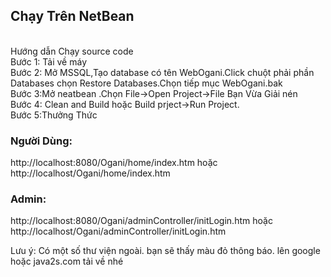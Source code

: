 <h2>Chạy Trên NetBean</h2></br>
Hướng dẫn Chạy source code</br>
Bước 1: Tải về máy</br>
Bước 2: Mở MSSQL,Tạo database có tên WebOgani.Click chuột phải phần Databases chọn Restore Databases.Chọn tiếp mục WebOgani.bak</br>
Bước 3:Mở neatbean .Chọn File->Open Project->File Bạn Vừa Giải nén</br>
Bước 4: Clean and Build hoặc Build prject->Run Project.</br>
Bước 5:Thưởng Thức</br>
<h3>Người Dùng:</h3>http://localhost:8080/Ogani/home/index.htm hoặc http://localhost/Ogani/home/index.htm</br>
<h3>Admin:</h3>http://localhost:8080/Ogani/adminController/initLogin.htm hoặc http://localhost/Ogani/adminController/initLogin.htm</br>

Lưu ý: Có một số thư viện ngoài. bạn sẽ thấy màu đỏ thông báo. lên google hoặc java2s.com tải về nhé
